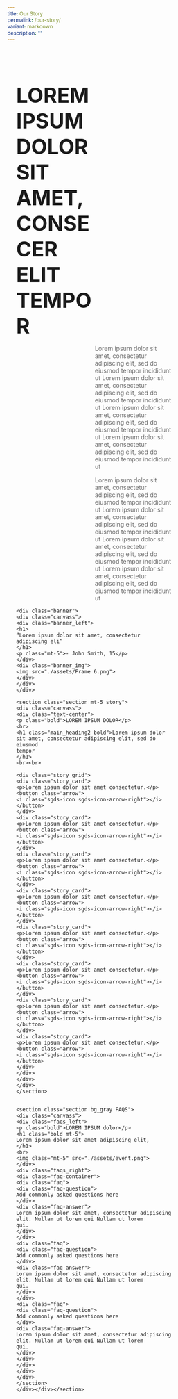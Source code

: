 ```yaml
---
title: Our Story
permalink: /our-story/
variant: markdown
description: ""
---
```

<style>
    @import url('https://fonts.googleapis.com/css2?family=Inter:wght@100..900&display=swap');
	
    * {
    margin: 0%;
    padding: 0;
    box-sizing: border-box;
    font-family: "Inter", sans-serif;
    }
	
	    html {
    width: 100% !important;
    }

    .col.is-offset-2,
    .col.is-offset-2-tablet {
        margin-left: 0% !important;
        width: 100% !important;
    }

  .content h1, .content h2, .content h3, .content h4, .content h5 {
    color: black !important;
}
	
    .hero {
    min-height: 100vh;
    padding: 30px 0px;
    margin-top: -20px;
	background: url("https://i.ibb.co/3rH1qph/Background.png") no-repeat;
	background-size: cover;
	background-position: center;
    }
    
            .bp-section-pagetitle{
        display: none;
        }
        
        .bp-section{
        padding: 0px !important;
        }
        
    .hero h1 {
    font-size: 3rem;
    font-weight: bold;
    }
    
    .hero h2 {
    font-size: 2rem;
    font-weight: bold;
    }
    
    .hero p {
    color: rgb(105, 105, 105);
    }
    
    .hero_left {
    position: relative;
    width: 50%;
    margin-right: auto;
    }
    
    .hero_right {
    width: 50%;
    margin-left: auto;
    }
    
    .hero_center {
    width: 65%;
    margin-left: auto;
    margin-right: auto;
    }
        
        .col.is-offset-2, .col.is-offset-2-tablet{
        margin-left: 0% !important;
     width: 100% !important;
        }
        
    
    
    .hero_left img {
    width: 50%;
    }
    
    .hero_left img:last-child {
    margin-left: 50%;
    margin-top: -25%;
    }
    
    
    /* Banner */
    .banner {
    background: rgba(209, 209, 209, 1);
    }
    
    .banner h1{
    font-size: 2rem;
    font-weight: bold;
    line-height: 1.2;
    }
    .banner .canvass {
    display: flex;
    justify-content: space-between;
    align-items: center;
    }
    
    .banner_left {
    width: 50%;
    padding: 20px 20px;
    }
    
    .banner_img {
    position: relative;
    width: 35%;
    padding-bottom: 20px;
    padding-right: 20px;
    }
    
    .banner img {
    width: 100%;
    height: 100%;
    }
    
    
    /* STORY */
    .story .canvass {
    width: 80%;
    }
    
    .story_grid {
    display: grid;
    grid-template-columns: repeat(auto-fit, minmax(220px, 1fr));
    gap: 25px;
    width: 95%;
    margin: auto;
    }
    
    .story_grid .arrow {
    font-size: 1.2rem;
    margin-left: auto;
        height: 35px;
        width: 35px;
        border-radius: 50%;
    }
    
    
    .story_card {
    background-color: rgba(44, 44, 44, 1);
    padding: 30px 20px;
    border-radius: 20px;
    text-align: start;
    color: white;
    height: 200px;
    display: flex;
    justify-content: space-between;
    -ms-flex-direction: column;
    flex-direction: column;
    }
    
    .story_card p {
    width: 90%;
    }
    
    .story_card button {
    outline: none;
    border: none;
    height: 40px;
    width: 40px;
    background: white;
    border-radius: 50%;
    }
    
    /* General */
    body .canvass {
    width: 90%;
    margin-left: auto;
    margin-right: auto;
    }
    
    .relative {
    position: relative;
    }
    
    .text-end {
    text-align: end;
    }
    
    .text-center {
    text-align: center;
    }
    
    .main_heading {
    font-size: 3.5rem;
    line-height: 1.4;
    }
    
    .main_heading2 {
    font-size: 3rem;
        margin-top: 0 !important;
    }
    
    .section {
    padding: 100px 0px;
    }
    
    .button {
    background: transparent;
    border: 1.99px solid rgba(0, 0, 0, 1);
    border-radius: 20px;
    padding: 12.5px 30px;
    width: 45%;
    transition: 0.2s all ease;
    cursor: pointer;
    }
    
    .button:hover {
    background: black;
    color: white;
    }
    
    .flex {
    display: flex;
    }
    
    .justify-between {
    justify-content: space-between;
    }
    
    .bold {
    font-weight: bold;
    }
    
    .mt-5 {
    margin-top: 20px;
    }
    
    
    .bg_gray {
    background-color: rgba(244, 244, 244, 1);
    }
    
    .text-gray {
    color: rgb(78, 78, 78);
    }
    
    
    /* FAQS */
    .FAQS .canvass {
    display: flex;
    justify-content: space-between;
    flex-wrap: wrap;
    }
    
    
    .faqs_left{
    padding-left: 20px;
    }
    
    .faqs_left h1{
    font-size: 2rem;
    line-height: 1.2;
    font-weight: bold;
    }
    
    .faqs_left,
    .faqs_right {
    width: 48%;
    }
    
    .faq-container {
    width: 100%;
    margin: auto;
    padding: 20px;
    }
    
    .faq {
    border-bottom: 1px solid #ccc;
    padding: 15px 0;
    margin-top: 20px;
    }
    
    .faq-question {
    cursor: pointer;
    display: flex;
    justify-content: space-between;
    align-items: center;
    padding: 20px 0px;
    font-weight: 600;
    font-size: 1.1rem;
    }
    
    .faq-answer {
    display: none;
    margin-top: 10px;
    color: #555;
    }
    
    .faq-question::after {
    content: '▼';
    font-size: 12px;
    transform: rotate(0deg);
    transition: transform 0.3s ease;
    }
    
    .faq-question.active::after {
    transform: rotate(180deg);
    }
    
    
    
    @media (max-width: 800px) {
       body .canvass{
        width: 90% !important;
        margin-left: auto;
        margin-right: auto;
        }
        
    .story_grid{
    width: 100%;
    }
    .faqs_left,
    .faqs_right {
    width: 100%;
    text-align: center;
    }
    
    .faqs_left img {
    width: 100%;
    }
    
    .hero h1 {
    font-size: 2.5rem;
    margin-bottom: 20px;
    }
    
    .hero_left,
    .hero_right,
    .hero_center {
    width: 100%;
    }
    
    .hero_left img {
    width: 70%;
    margin-top: 50px;
    margin-left: auto !important;
    margin-right: auto !important;
    display: block;
    }
    
    .hero_left img:last-child {
    margin-top: 50px;
    margin-left: 0px;
    }
    
    .banner .canvass {
    flex-direction: column-reverse;
    }
    
    .banner_left {
    width: 100%;
    }
    
    .banner_img {
    width: 50%;
    margin-left: auto;
    margin-right: auto;
    }
    
    .main_heading2 {
    font-size: 2rem;
    }
    }
    </style>
<section>
    <div class="hero">
    <div class="canvass">
    <div class="hero_left">
    <h1>
    LOREM IPSUM DOLOR SIT AMET, CONSECER ELIT TEMPOR
    </h1>
    </div>
    <div class="hero_right">
    <p>
    Lorem ipsum dolor sit amet, consectetur adipiscing elit, sed do eiusmod tempor incididunt ut Lorem
    ipsum
    dolor sit amet, consectetur adipiscing elit, sed do eiusmod tempor incididunt ut Lorem ipsum dolor
    sit
    amet,
    consectetur adipiscing elit, sed do eiusmod tempor incididunt ut Lorem ipsum dolor sit amet,
    consectetur
    adipiscing elit, sed do eiusmod tempor incididunt ut
    </p>
    <p>
    Lorem ipsum dolor sit amet, consectetur adipiscing elit, sed do eiusmod tempor incididunt ut Lorem
    ipsum
    dolor sit amet, consectetur adipiscing elit, sed do eiusmod tempor incididunt ut Lorem ipsum dolor
    sit
    amet,
    consectetur adipiscing elit, sed do eiusmod tempor incididunt ut Lorem ipsum dolor sit amet,
    consectetur
    adipiscing elit, sed do eiusmod tempor incididunt ut
    </p>
    </div>
    
    <div class="banner">
    <div class="canvass">
    <div class="banner_left">
    <h1>
    “Lorem ipsum dolor sit amet, consectetur adipiscing eli”
    </h1>
    <p class="mt-5">- John Smith, 15</p>
    </div>
    <div class="banner_img">
    <img src="./assets/Frame 6.png">
    </div>
    </div>
    </div>
    
    <section class="section mt-5 story">
    <div class="canvass">
    <div class="text-center">
    <p class="bold">LOREM IPSUM DOLOR</p>
    <br>
    <h1 class="main_heading2 bold">Lorem ipsum dolor sit amet, consectetur adipiscing elit, sed do eiusmod
    tempor
    </h1>
    <br><br>
    
    <div class="story_grid">
    <div class="story_card">
    <p>Lorem ipsum dolor sit amet consectetur.</p>
    <button class="arrow">
    <i class="sgds-icon sgds-icon-arrow-right"></i>
    </button>
    </div>
    <div class="story_card">
    <p>Lorem ipsum dolor sit amet consectetur.</p>
    <button class="arrow">
    <i class="sgds-icon sgds-icon-arrow-right"></i>
    </button>
    </div>
    <div class="story_card">
    <p>Lorem ipsum dolor sit amet consectetur.</p>
    <button class="arrow">
    <i class="sgds-icon sgds-icon-arrow-right"></i>
    </button>
    </div>
    <div class="story_card">
    <p>Lorem ipsum dolor sit amet consectetur.</p>
    <button class="arrow">
    <i class="sgds-icon sgds-icon-arrow-right"></i>
    </button>
    </div>
    <div class="story_card">
    <p>Lorem ipsum dolor sit amet consectetur.</p>
    <button class="arrow">
    <i class="sgds-icon sgds-icon-arrow-right"></i>
    </button>
    </div>
    <div class="story_card">
    <p>Lorem ipsum dolor sit amet consectetur.</p>
    <button class="arrow">
    <i class="sgds-icon sgds-icon-arrow-right"></i>
    </button>
    </div>
    <div class="story_card">
    <p>Lorem ipsum dolor sit amet consectetur.</p>
    <button class="arrow">
    <i class="sgds-icon sgds-icon-arrow-right"></i>
    </button>
    </div>
    <div class="story_card">
    <p>Lorem ipsum dolor sit amet consectetur.</p>
    <button class="arrow">
    <i class="sgds-icon sgds-icon-arrow-right"></i>
    </button>
    </div>
    </div>
    </div>
    </div>
    </section>
    
   
    <section class="section bg_gray FAQS">
    <div class="canvass">
    <div class="faqs_left">
    <p class="bold">LOREM IPSUM dolor</p>
    <h1 class="bold mt-5">
    Lorem ipsum dolor sit amet adipiscing elit,
    </h1>
    <br>
    <img class="mt-5" src="./assets/event.png">
    </div>
    <div class="faqs_right">
    <div class="faq-container">
    <div class="faq">
    <div class="faq-question">
    Add commonly asked questions here
    </div>
    <div class="faq-answer">
    Lorem ipsum dolor sit amet, consectetur adipiscing elit. Nullam ut lorem qui Nullam ut lorem
    qui.
    </div>
    </div>
    <div class="faq">
    <div class="faq-question">
    Add commonly asked questions here
    </div>
    <div class="faq-answer">
    Lorem ipsum dolor sit amet, consectetur adipiscing elit. Nullam ut lorem qui Nullam ut lorem
    qui.
    </div>
    </div>
    <div class="faq">
    <div class="faq-question">
    Add commonly asked questions here
    </div>
    <div class="faq-answer">
    Lorem ipsum dolor sit amet, consectetur adipiscing elit. Nullam ut lorem qui Nullam ut lorem
    qui.
    </div>
    </div>
    </div>
    </div>
    </div>
    </section>
    </div></div></section>